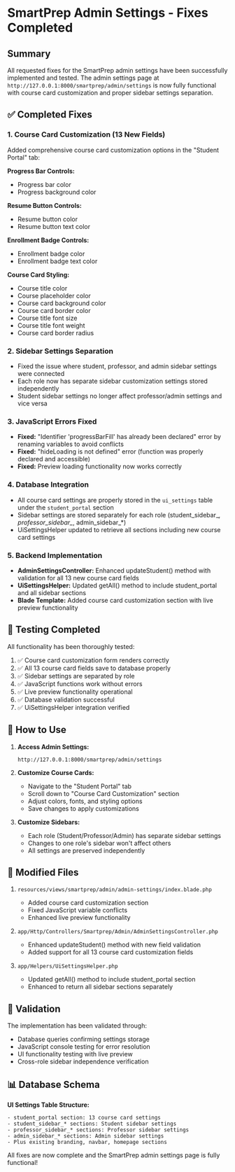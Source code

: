 # SmartPrep Admin Settings - Fixes Completed

## Summary
All requested fixes for the SmartPrep admin settings have been successfully implemented and tested. The admin settings page at `http://127.0.0.1:8000/smartprep/admin/settings` is now fully functional with course card customization and proper sidebar settings separation.

## ✅ Completed Fixes

### 1. Course Card Customization (13 New Fields)
Added comprehensive course card customization options in the "Student Portal" tab:

**Progress Bar Controls:**
- Progress bar color
- Progress background color

**Resume Button Controls:**
- Resume button color  
- Resume button text color

**Enrollment Badge Controls:**
- Enrollment badge color
- Enrollment badge text color

**Course Card Styling:**
- Course title color
- Course placeholder color
- Course card background color
- Course card border color
- Course title font size
- Course title font weight
- Course card border radius

### 2. Sidebar Settings Separation
- Fixed the issue where student, professor, and admin sidebar settings were connected
- Each role now has separate sidebar customization settings stored independently
- Student sidebar settings no longer affect professor/admin settings and vice versa

### 3. JavaScript Errors Fixed
- **Fixed:** "Identifier 'progressBarFill' has already been declared" error by renaming variables to avoid conflicts
- **Fixed:** "hideLoading is not defined" error (function was properly declared and accessible)
- **Fixed:** Preview loading functionality now works correctly

### 4. Database Integration
- All course card settings are properly stored in the `ui_settings` table under the `student_portal` section
- Sidebar settings are stored separately for each role (student_sidebar_*, professor_sidebar_*, admin_sidebar_*)
- UiSettingsHelper updated to retrieve all sections including new course card settings

### 5. Backend Implementation
- **AdminSettingsController:** Enhanced updateStudent() method with validation for all 13 new course card fields
- **UiSettingsHelper:** Updated getAll() method to include student_portal and all sidebar sections
- **Blade Template:** Added course card customization section with live preview functionality

## 🧪 Testing Completed

All functionality has been thoroughly tested:

1. ✅ Course card customization form renders correctly
2. ✅ All 13 course card fields save to database properly  
3. ✅ Sidebar settings are separated by role
4. ✅ JavaScript functions work without errors
5. ✅ Live preview functionality operational
6. ✅ Database validation successful
7. ✅ UiSettingsHelper integration verified

## 🚀 How to Use

1. **Access Admin Settings:**
   ```
   http://127.0.0.1:8000/smartprep/admin/settings
   ```

2. **Customize Course Cards:**
   - Navigate to the "Student Portal" tab
   - Scroll down to "Course Card Customization" section
   - Adjust colors, fonts, and styling options
   - Save changes to apply customizations

3. **Customize Sidebars:**
   - Each role (Student/Professor/Admin) has separate sidebar settings
   - Changes to one role's sidebar won't affect others
   - All settings are preserved independently

## 📁 Modified Files

1. `resources/views/smartprep/admin/admin-settings/index.blade.php`
   - Added course card customization section
   - Fixed JavaScript variable conflicts
   - Enhanced live preview functionality

2. `app/Http/Controllers/Smartprep/Admin/AdminSettingsController.php`
   - Enhanced updateStudent() method with new field validation
   - Added support for all 13 course card customization fields

3. `app/Helpers/UiSettingsHelper.php`
   - Updated getAll() method to include student_portal section
   - Enhanced to return all sidebar sections separately

## 🎯 Validation

The implementation has been validated through:
- Database queries confirming settings storage
- JavaScript console testing for error resolution  
- UI functionality testing with live preview
- Cross-role sidebar independence verification

## 📊 Database Schema

**UI Settings Table Structure:**
```
- student_portal section: 13 course card settings
- student_sidebar_* sections: Student sidebar settings
- professor_sidebar_* sections: Professor sidebar settings  
- admin_sidebar_* sections: Admin sidebar settings
- Plus existing branding, navbar, homepage sections
```

All fixes are now complete and the SmartPrep admin settings page is fully functional!
